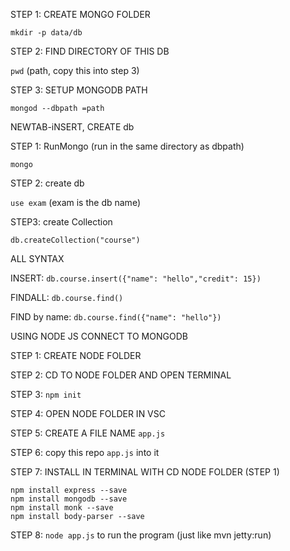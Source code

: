 STEP 1: CREATE MONGO FOLDER

```mkdir -p data/db ```

STEP 2: FIND DIRECTORY OF THIS DB

```pwd``` (path, copy this into step 3)

STEP 3: SETUP MONGODB PATH

```mongod --dbpath =path```


NEWTAB-iNSERT, CREATE db

STEP 1: RunMongo (run in the same directory as dbpath)

```mongo```

STEP 2: create db

```use exam``` (exam is the db name)

STEP3: create Collection

```db.createCollection("course")```

ALL SYNTAX

INSERT: ```db.course.insert({"name": "hello","credit": 15})```

FINDALL: ```db.course.find()```

FIND by name: ```db.course.find({"name": "hello"})```


USING NODE JS CONNECT TO MONGODB

STEP 1: CREATE NODE FOLDER

STEP 2: CD TO NODE FOLDER AND OPEN TERMINAL

STEP 3: ```npm init```

STEP 4: OPEN NODE FOLDER IN VSC

STEP 5: CREATE A FILE NAME ```app.js```

STEP 6: copy this repo ```app.js``` into it

STEP 7: INSTALL IN TERMINAL WITH CD NODE FOLDER (STEP 1)

``` 
npm install express --save
npm install mongodb --save
npm install monk --save
npm install body-parser --save
```

STEP 8: ```node app.js``` to run the program (just like mvn jetty:run)

